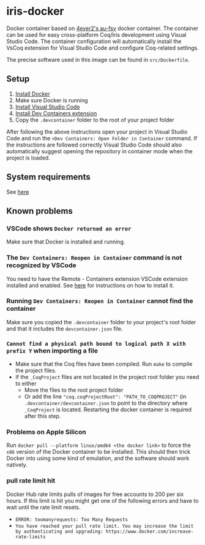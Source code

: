 # iris-docker
Docker container based on [4ever2's au-fsv](https://github.com/4ever2/au-fsv22) docker container.
The container can be used for easy cross-platform Coq/Iris development using Visual Studio Code.
The container configuration will automatically install the VsCoq extension for Visual Studio Code and configure Coq-related settings.

The precise software used in this image can be found in `src/Dockerfile`.

## Setup
1) [Install Docker](https://www.docker.com/get-started/)
2) Make sure Docker is running
3) [Install Visual Studio Code](https://code.visualstudio.com/Download)
4) [Install Dev Containers extension](https://marketplace.visualstudio.com/items?itemName=ms-vscode-remote.remote-containers)
5) Copy the `.devcontainer` folder to the root of your project folder

After following the above instructions open your project in Visual Studio Code and run the `>Dev Containers: Open Folder in Container` command.
If the instructions are followed correctly Visual Studio Code should also automatically suggest opening the repository in container mode when the project is loaded.

## System requirements
See [here](https://code.visualstudio.com/docs/remote/containers#_system-requirements)

## Known problems
### VSCode shows `Docker returned an error`
Make sure that Docker is installed and running.

### The `Dev Containers: Reopen in Container` command is not recognized by VSCode
You need to have the Remote - Containers extension VSCode extension installed and enabled.
See [here](https://marketplace.visualstudio.com/items?itemName=ms-vscode-remote.remote-containers) for instructions on how to install it.

### Running `Dev Containers: Reopen in Container` cannot find the container
Make sure you copied the `.devcontainer` folder to your project's root folder and that it includes the `devcontainer.json` file.

### `Cannot find a physical path bound to logical path X with prefix Y` when importing a file
* Make sure that the Coq files have been compiled. Run `make` to compile the project files.
* If the `_CoqProject` files are not located in the project root folder you need to either
  * Move the files to the root project folder
  * Or add the line `"coq.coqProjectRoot": "PATH_TO_COQPROJECT"` (in `.devcontainer/devcontainer.json` to point to the directory where `_CoqProject` is located. Restarting the docker container is required after this step.

### Problems on Apple Silicon
Run `docker pull --platform linux/amd64 <the docker link>` to force the `x86` version of the Docker container to be installed.
This should then trick Docker into using some kind of emulation, and the software should work natively.

### pull rate limit hit
Docker Hub rate limits pulls of images for free accounts to 200 per six hours.
If this limit is hit you might get one of the following errors and have to wait until the rate limit resets.
* `ERROR: toomanyrequests: Too Many Requests`
* `You have reached your pull rate limit. You may increase the limit by authenticating and upgrading: https://www.docker.com/increase-rate-limits`

